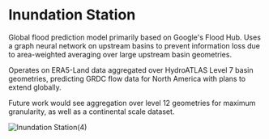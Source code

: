 # Inundation Station

Global flood prediction model primarily based on Google's Flood Hub. Uses a graph neural network on upstream basins to prevent information loss due to area-weighted averaging over large upstream basin geometries. 

Operates on ERA5-Land data aggregated over HydroATLAS Level 7 basin geometries, predicting GRDC flow data for North America with plans to extend globally.

Future work would see aggregation over level 12 geometries for maximum granularity, as well as a continental scale dataset.

![Inundation Station(4)](https://github.com/user-attachments/assets/de207382-2af7-4b0f-ba31-f1549e386631)

